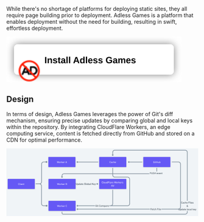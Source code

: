 While there's no shortage of platforms for deploying static sites, they all require page building prior to deployment. Adless Games is a platform that enables deployment without the need for building, resulting in swift, effortless deployment.

[![Install Adless Games](button.svg)](https://adless.games/app)

## Design

In terms of design, Adless Games leverages the power of Git's diff mechanism, ensuring precise updates by comparing global and local keys within the repository. By integrating CloudFlare Workers, an edge computing service, content is fetched directly from GitHub and stored on a CDN for optimal performance.

[ ![Loading...](design.png) ](https://whimsical.com/adless-games-UjoqfvRkCT2gNFABvmtuVv)
